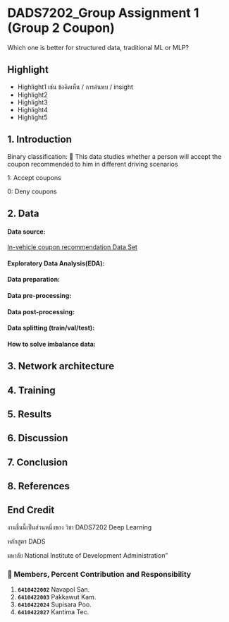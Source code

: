 # DADS7202_Group Assignment 1 (Group 2 Coupon)
Which one is better for structured data, traditional ML or MLP?

## Highlight
- Highlight1 เช่น ข้อคิดเห็น / การค้นพบ / insight
- Highlight2
- Highlight3
- Highlight4
- Highlight5

## 1. Introduction
Binary classification: 
🎯 This data studies whether a person will accept the coupon recommended to him in different driving scenarios

1: Accept coupons

0: Deny coupons


## 2. Data
#### Data source: 
[In-vehicle coupon recommendation Data Set](https://archive.ics.uci.edu/ml/datasets/in-vehicle+coupon+recommendation)

#### Exploratory Data Analysis(EDA): 
#### Data preparation:
#### Data pre-processing:
#### Data post-processing:
#### Data splitting (train/val/test):
#### How to solve imbalance data:

## 3. Network architecture
## 4. Training
## 5. Results
## 6. Discussion
## 7. Conclusion
## 8. References


## End Credit
งานชิ้นนี้เป็นส่วนหนึ่งของ วิชา DADS7202 Deep Learning 

หลักสูตร DADS 

มหาลัย National Institute of Development Administration”

### 👥 Members, Percent Contribution and Responsibility
1. **`6410422002`**  Navapol San.
2. **`6410422003`**  Pakkawut Kam.
3. **`6410422024`**  Supisara Poo.
4. **`6410422027`**  Kantima Tec.
